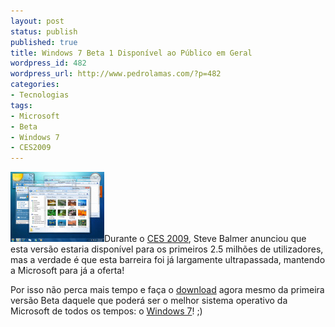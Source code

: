 ```yaml
---
layout: post
status: publish
published: true
title: Windows 7 Beta 1 Disponível ao Público em Geral
wordpress_id: 482
wordpress_url: http://www.pedrolamas.com/?p=482
categories:
- Tecnologias
tags:
- Microsoft
- Beta
- Windows 7
- CES2009
---
```

[![windows-7-desktop-thumb](/wp-content/uploads/2008/10/windows-7-desktop-thumb.jpg "windows-7-desktop-thumb")](http://technet.microsoft.com/en-us/evalcenter/dd353205.aspx)Durante o [CES 2009](http://www.cesweb.org/), Steve Balmer anunciou que esta versão estaria disponível para os primeiros 2.5 milhões de utilizadores, mas a verdade é que esta barreira foi já largamente ultrapassada, mantendo a Microsoft para já a oferta!

Por isso não perca mais tempo e faça o [download](http://technet.microsoft.com/en-us/evalcenter/dd353205.aspx) agora mesmo da primeira versão Beta daquele que poderá ser o melhor sistema operativo da Microsoft de todos os tempos: o [Windows 7](/tag/windows-7/)! ;)
